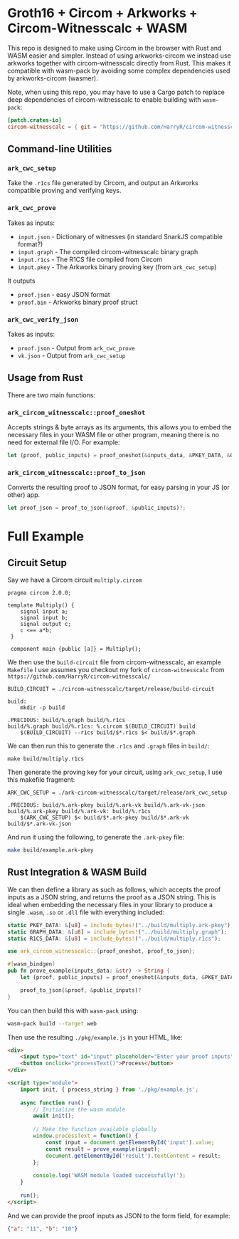 # Groth16 + Circom + Arkworks + Circom-Witnesscalc + WASM

This repo is designed to make using Circom in the browser with Rust and WASM easier and simpler. Instead of using arkworks-circom we instead use arkworks together with circom-witnesscalc directly from Rust. This makes it compatible with wasm-pack by avoiding some complex dependencies used by arkworks-circom (wasmer).

Note, when using this repo, you may have to use a Cargo patch to replace deep dependencies of circom-witnesscalc to enable building with `wasm-pack`:

```toml
[patch.crates-io]
circom-witnesscalc = { git = "https://github.com/HarryR/circom-witnesscalc" }
```

## Command-line Utilities

### `ark_cwc_setup`

Take the `.r1cs` file generated by Circom, and output an Arkworks compatible proving and verifying keys.

### `ark_cwc_prove`

Takes as inputs:

 * `input.json` - Dictionary of witnesses (in standard SnarkJS compatible format?)
 * `input.graph` - The compiled circom-witnesscalc binary graph
 * `input.r1cs` - The R1CS file compiled from Circom
 * `input.pkey` - The Arkworks binary proving key (from `ark_cwc_setup`)

It outputs

 * `proof.json` - easy JSON format
 * `proof.bin` - Arkworks binary proof struct

### `ark_cwc_verify_json`

Takes as inputs:

 * `proof.json` - Output from `ark_cwc_prove`
 * `vk.json` - Output from `ark_cwc_setup`

## Usage from Rust

There are two main functions:

### `ark_circom_witnesscalc::proof_oneshot`

Accepts strings & byte arrays as its arguments, this allows you to embed the necessary files in your WASM file or other program, meaning there is no need for external file I/O. For example:

```rust
let (proof, public_inputs) = proof_oneshot(&inputs_data, &PKEY_DATA, &GRAPH_DATA, &R1CS_DATA)?;
```

### `ark_circom_witnesscalc::proof_to_json`

Converts the resulting proof to JSON format, for easy parsing in your JS (or other) app.

```rust
let proof_json = proof_to_json(&proof, &public_inputs)?;
```

# Full Example

## Circuit Setup

Say we have a Circom circuit `multiply.circom`

```circom
pragma circom 2.0.0;

template Multiply() {
    signal input a;
    signal input b;
    signal output c;
    c <== a*b;
 }

 component main {public [a]} = Multiply();
```

We then use the `build-circuit` file from circom-witnesscalc, an example `Makefile` I use assumes you checkout my fork of `circom-witnesscalc` from `https://github.com/HarryR/circom-witnesscalc/`

```make
BUILD_CIRCUIT = ./circom-witnesscalc/target/release/build-circuit

build:
	mkdir -p build

.PRECIOUS: build/%.graph build/%.r1cs
build/%.graph build/%.r1cs: %.circom $(BUILD_CIRCUIT) build
	$(BUILD_CIRCUIT) --r1cs build/$*.r1cs $< build/$*.graph
```

We can then run this to generate the `.r1cs` and `.graph` files in `build/`:

```
make build/multiply.r1cs
```

Then generate the proving key for your circuit, using `ark_cwc_setup`, I use this makefile fragment:

```make
ARK_CWC_SETUP = ./ark-circom-witnesscalc/target/release/ark_cwc_setup

.PRECIOUS: build/%.ark-pkey build/%.ark-vk build/%.ark-vk-json
build/%.ark-pkey build/%.ark-vk: build/%.r1cs
	$(ARK_CWC_SETUP) $< build/$*.ark-pkey build/$*.ark-vk build/$*.ark-vk-json
```

And run it using the following, to generate the `.ark-pkey` file:

```bash
make build/example.ark-pkey
```

## Rust Integration & WASM Build

We can then define a library as such as follows, which accepts the proof inputs as a JSON string, and returns the proof as a JSON string. This is ideal when embedding the necessary files in your library to produce a single `.wasm`, `.so` or `.dll` file with everything included:

```rust
static PKEY_DATA: &[u8] = include_bytes!("../build/multiply.ark-pkey");
static GRAPH_DATA: &[u8] = include_bytes!("../build/multiply.graph");
static R1CS_DATA: &[u8] = include_bytes!("../build/multiply.r1cs");

use ark_circom_witnesscalc::{proof_oneshot, proof_to_json};

#[wasm_bindgen]
pub fn prove_example(inputs_data: &str) -> String {
    let (proof, public_inputs) = proof_oneshot(&inputs_data, &PKEY_DATA, &GRAPH_DATA, &R1CS_DATA)?;

    proof_to_json(&proof, &public_inputs)?
}
```

You can then build this with `wasm-pack` using:

```bash
wasm-pack build --target web
```

Then use the resulting `./pkg/example.js` in your HTML, like:

```html
<div>
    <input type="text" id="input" placeholder="Enter your proof inputs" value="">
    <button onclick="processText()">Process</button>
</div>

<script type="module">
    import init, { process_string } from './pkg/example.js';
    
    async function run() {
        // Initialize the wasm module
        await init();
        
        // Make the function available globally
        window.processText = function() {
            const input = document.getElementById('input').value;
            const result = prove_example(input);
            document.getElementById('result').textContent = result;
        };
        
        console.log('WASM module loaded successfully!');
    }
    
    run();
</script>
```

And we can provide the proof inputs as JSON to the form field, for example:

```json
{"a": "11", "b": "10"}
```